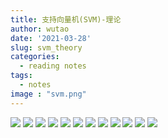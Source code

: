 ```yaml
---
title: 支持向量机(SVM)-理论
author: wutao
date: '2021-03-28'
slug: svm_theory
categories:
  - reading notes
tags:
  - notes
image : "svm.png"
---
```


![](https://picgo-wutao.oss-cn-shanghai.aliyuncs.com/img/2021-03-28_18-06-07_0.jpg)
![](https://picgo-wutao.oss-cn-shanghai.aliyuncs.com/img/2021-03-28_18-06-07_1.jpg)
![](https://picgo-wutao.oss-cn-shanghai.aliyuncs.com/img/2021-03-28_18-06-07_2.jpg)
![](https://picgo-wutao.oss-cn-shanghai.aliyuncs.com/img/2021-03-28_18-06-07_3.jpg)
![](https://picgo-wutao.oss-cn-shanghai.aliyuncs.com/img/2021-03-28_18-06-07_4.jpg)
![](https://picgo-wutao.oss-cn-shanghai.aliyuncs.com/img/2021-03-28_18-06-07_5.jpg)
![](https://picgo-wutao.oss-cn-shanghai.aliyuncs.com/img/2021-03-28_18-06-07_6.jpg)
![](https://picgo-wutao.oss-cn-shanghai.aliyuncs.com/img/2021-03-28_18-06-07_7.jpg)
![](https://picgo-wutao.oss-cn-shanghai.aliyuncs.com/img/2021-03-28_18-06-07_8.jpg)
![](https://picgo-wutao.oss-cn-shanghai.aliyuncs.com/img/2021-03-28_18-06-07_9.jpg)
![](https://picgo-wutao.oss-cn-shanghai.aliyuncs.com/img/2021-03-28_18-06-07_10.jpg)
![](https://picgo-wutao.oss-cn-shanghai.aliyuncs.com/img/2021-03-28_18-06-07_11.jpg)